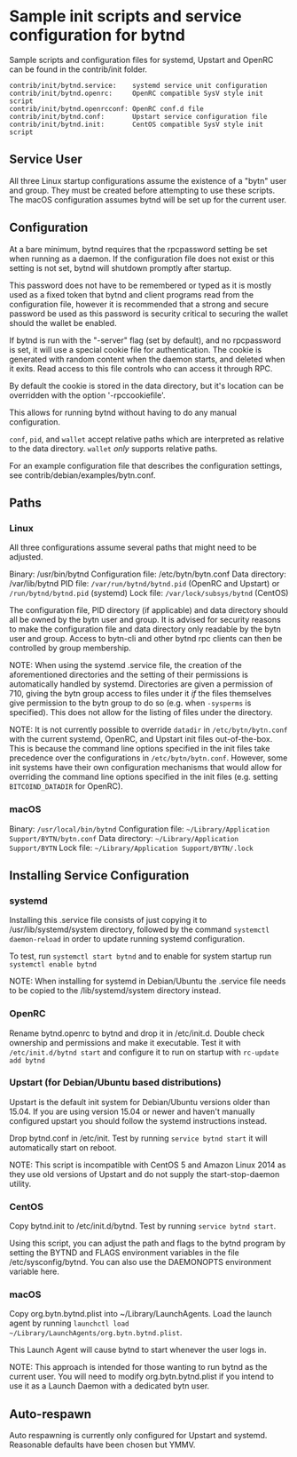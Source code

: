 Sample init scripts and service configuration for bytnd
==========================================================

Sample scripts and configuration files for systemd, Upstart and OpenRC
can be found in the contrib/init folder.

    contrib/init/bytnd.service:    systemd service unit configuration
    contrib/init/bytnd.openrc:     OpenRC compatible SysV style init script
    contrib/init/bytnd.openrcconf: OpenRC conf.d file
    contrib/init/bytnd.conf:       Upstart service configuration file
    contrib/init/bytnd.init:       CentOS compatible SysV style init script

Service User
---------------------------------

All three Linux startup configurations assume the existence of a "bytn" user
and group.  They must be created before attempting to use these scripts.
The macOS configuration assumes bytnd will be set up for the current user.

Configuration
---------------------------------

At a bare minimum, bytnd requires that the rpcpassword setting be set
when running as a daemon.  If the configuration file does not exist or this
setting is not set, bytnd will shutdown promptly after startup.

This password does not have to be remembered or typed as it is mostly used
as a fixed token that bytnd and client programs read from the configuration
file, however it is recommended that a strong and secure password be used
as this password is security critical to securing the wallet should the
wallet be enabled.

If bytnd is run with the "-server" flag (set by default), and no rpcpassword is set,
it will use a special cookie file for authentication. The cookie is generated with random
content when the daemon starts, and deleted when it exits. Read access to this file
controls who can access it through RPC.

By default the cookie is stored in the data directory, but it's location can be overridden
with the option '-rpccookiefile'.

This allows for running bytnd without having to do any manual configuration.

`conf`, `pid`, and `wallet` accept relative paths which are interpreted as
relative to the data directory. `wallet` *only* supports relative paths.

For an example configuration file that describes the configuration settings,
see contrib/debian/examples/bytn.conf.

Paths
---------------------------------

### Linux

All three configurations assume several paths that might need to be adjusted.

Binary:              /usr/bin/bytnd
Configuration file:  /etc/bytn/bytn.conf
Data directory:      /var/lib/bytnd
PID file:            `/var/run/bytnd/bytnd.pid` (OpenRC and Upstart) or `/run/bytnd/bytnd.pid` (systemd)
Lock file:           `/var/lock/subsys/bytnd` (CentOS)

The configuration file, PID directory (if applicable) and data directory
should all be owned by the bytn user and group.  It is advised for security
reasons to make the configuration file and data directory only readable by the
bytn user and group.  Access to bytn-cli and other bytnd rpc clients
can then be controlled by group membership.

NOTE: When using the systemd .service file, the creation of the aforementioned
directories and the setting of their permissions is automatically handled by
systemd. Directories are given a permission of 710, giving the bytn group
access to files under it _if_ the files themselves give permission to the
bytn group to do so (e.g. when `-sysperms` is specified). This does not allow
for the listing of files under the directory.

NOTE: It is not currently possible to override `datadir` in
`/etc/bytn/bytn.conf` with the current systemd, OpenRC, and Upstart init
files out-of-the-box. This is because the command line options specified in the
init files take precedence over the configurations in
`/etc/bytn/bytn.conf`. However, some init systems have their own
configuration mechanisms that would allow for overriding the command line
options specified in the init files (e.g. setting `BITCOIND_DATADIR` for
OpenRC).

### macOS

Binary:              `/usr/local/bin/bytnd`
Configuration file:  `~/Library/Application Support/BYTN/bytn.conf`
Data directory:      `~/Library/Application Support/BYTN`
Lock file:           `~/Library/Application Support/BYTN/.lock`

Installing Service Configuration
-----------------------------------

### systemd

Installing this .service file consists of just copying it to
/usr/lib/systemd/system directory, followed by the command
`systemctl daemon-reload` in order to update running systemd configuration.

To test, run `systemctl start bytnd` and to enable for system startup run
`systemctl enable bytnd`

NOTE: When installing for systemd in Debian/Ubuntu the .service file needs to be copied to the /lib/systemd/system directory instead.

### OpenRC

Rename bytnd.openrc to bytnd and drop it in /etc/init.d.  Double
check ownership and permissions and make it executable.  Test it with
`/etc/init.d/bytnd start` and configure it to run on startup with
`rc-update add bytnd`

### Upstart (for Debian/Ubuntu based distributions)

Upstart is the default init system for Debian/Ubuntu versions older than 15.04. If you are using version 15.04 or newer and haven't manually configured upstart you should follow the systemd instructions instead.

Drop bytnd.conf in /etc/init.  Test by running `service bytnd start`
it will automatically start on reboot.

NOTE: This script is incompatible with CentOS 5 and Amazon Linux 2014 as they
use old versions of Upstart and do not supply the start-stop-daemon utility.

### CentOS

Copy bytnd.init to /etc/init.d/bytnd. Test by running `service bytnd start`.

Using this script, you can adjust the path and flags to the bytnd program by
setting the BYTND and FLAGS environment variables in the file
/etc/sysconfig/bytnd. You can also use the DAEMONOPTS environment variable here.

### macOS

Copy org.bytn.bytnd.plist into ~/Library/LaunchAgents. Load the launch agent by
running `launchctl load ~/Library/LaunchAgents/org.bytn.bytnd.plist`.

This Launch Agent will cause bytnd to start whenever the user logs in.

NOTE: This approach is intended for those wanting to run bytnd as the current user.
You will need to modify org.bytn.bytnd.plist if you intend to use it as a
Launch Daemon with a dedicated bytn user.

Auto-respawn
-----------------------------------

Auto respawning is currently only configured for Upstart and systemd.
Reasonable defaults have been chosen but YMMV.
